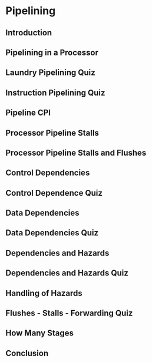# Pipelining

## Introduction
## Pipelining in a Processor
## Laundry Pipelining Quiz
## Instruction Pipelining Quiz
## Pipeline CPI
## Processor Pipeline Stalls
## Processor Pipeline Stalls and Flushes
## Control Dependencies
## Control Dependence Quiz
## Data Dependencies
## Data Dependencies Quiz
## Dependencies and Hazards
## Dependencies and Hazards Quiz
## Handling of Hazards
## Flushes - Stalls - Forwarding Quiz
## How Many Stages
## Conclusion
